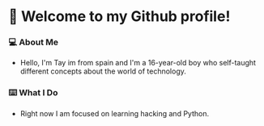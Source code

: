 
# 👋 Welcome to my Github profile!

### 💻 About Me
  - Hello, I'm Tay im from spain and I'm a 16-year-old boy who self-taught different concepts about the world of technology.
  
 ### ⌨️ What I Do
  - Right now I am focused on learning hacking and Python.
